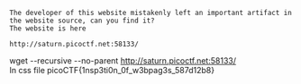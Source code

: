 ```
The developer of this website mistakenly left an important artifact in the website source, can you find it?
The website is here

http://saturn.picoctf.net:58133/
```

wget --recursive --no-parent http://saturn.picoctf.net:58133/  
In css file picoCTF{1nsp3ti0n_0f_w3bpag3s_587d12b8}